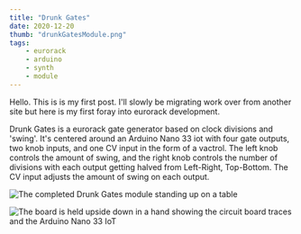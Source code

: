 ```yaml
---
title: "Drunk Gates"
date: 2020-12-20
thumb: "drunkGatesModule.png"
tags:
    - eurorack
    - arduino
    - synth
    - module
---
```

Hello.  This is is my first post. I'll slowly be migrating work over from another site but here is my first foray into eurorack development.

Drunk Gates is a eurorack gate generator based on clock divisions and 'swing'.  It's centered around an Arduino Nano 33 iot with four gate outputs, two knob inputs, and one CV input in the form of a vactrol. The left knob controls the amount of swing, and the right knob controls the number of divisions with each output getting halved from Left-Right, Top-Bottom.  The CV input adjusts the amount of swing on each output.

![The completed Drunk Gates module standing up on a table](/img/drunkGatesModule.png)

![The board is held upside down in a hand showing the circuit board traces and the Arduino Nano 33 IoT](/img/drunkGatesBottomSide.png)
